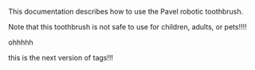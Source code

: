 This documentation describes how to use the Pavel robotic toothbrush.

Note that this toothbrush is not safe to use for children, adults, or pets!!!!

ohhhhh

this is the next version of tags!!!
